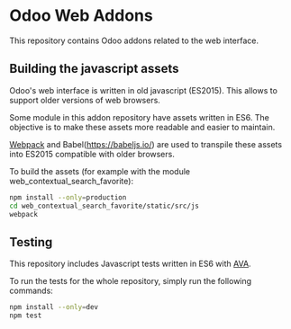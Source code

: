 # Odoo Web Addons

This repository contains Odoo addons related to the web interface.

## Building the javascript assets

Odoo's web interface is written in old javascript (ES2015). This allows to support older versions of web browsers.

Some module in this addon repository have assets written in ES6. The objective is to make these assets more
readable and easier to maintain.

[Webpack](https://webpack.js.org/) and Babel(https://babeljs.io/) are used to transpile these assets
into ES2015 compatible with older browsers.

To build the assets (for example with the module web_contextual_search_favorite):

```bash
npm install --only=production
cd web_contextual_search_favorite/static/src/js
webpack
```

## Testing

This repository includes Javascript tests written in ES6 with [AVA](https://github.com/avajs/ava).

To run the tests for the whole repository, simply run the following commands:

```bash
npm install --only=dev
npm test
```
